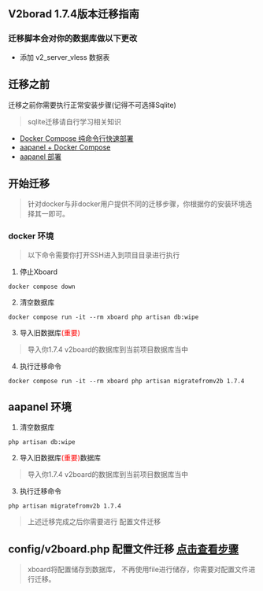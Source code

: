 ## V2borad 1.7.4版本迁移指南

### 迁移脚本会对你的数据库做以下更改
- 添加 v2_server_vless 数据表

## 迁移之前
迁移之前你需要执行正常安装步骤(记得不可选择Sqlite)
> sqlite迁移请自行学习相关知识  
- [Docker Compose 纯命令行快速部署](./docs/docker-compose安装指南.md)
- [aapanel + Docker Compose](./docs/aapanel+docker安装指南.md)
- [aapanel 部署](./docs/)

## 开始迁移
> 针对docker与非docker用户提供不同的迁移步骤，你根据你的安装环境选择其一即可。

### docker 环境
> 以下命令需要你打开SSH进入到项目目录进行执行 
1. 停止Xboard
```
docker compose down
```
2. 清空数据库
```
docker compose run -it --rm xboard php artisan db:wipe
```
3. 导入旧数据库<span style="color:red">(重要)</span>
>导入你1.7.4 v2board的数据库到当前项目数据库当中

4. 执行迁移命令
```
docker compose run -it --rm xboard php artisan migratefromv2b 1.7.4
```
## aapanel 环境
1. 清空数据库
```
php artisan db:wipe
```
2. 导入旧数据库<span style="color:red">(重要)</span>数据库
>导入你1.7.4 v2board的数据库到当前项目数据库当中

3. 执行迁移命令
```
php artisan migratefromv2b 1.7.4
```

> 上述迁移完成之后你需要进行 配置文件迁移
## config/v2board.php 配置文件迁移 [点击查看步骤](./config迁移指南.md)
> xboard将配置储存到数据库， 不再使用file进行储存，你需要对配置文件进行迁移。
